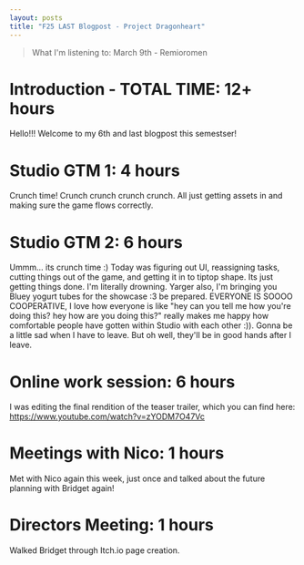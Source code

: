 ```yaml
---
layout: posts
title: "F25 LAST Blogpost - Project Dragonheart"
---
```


> What I'm listening to: March 9th - Remioromen

# Introduction - TOTAL TIME: 12+ hours
Hello!!! Welcome to my 6th and last blogpost this semestser!

# Studio GTM 1: 4 hours
Crunch time! Crunch crunch crunch crunch. All just getting assets in and making sure the game flows correctly.

# Studio GTM 2: 6 hours
Ummm... its crunch time :) Today was figuring out UI, reassigning tasks, cutting things out of the game, and getting it in to tiptop shape. Its just getting things done. I'm literally drowning. Yarger also, I'm bringing you Bluey yogurt tubes for the showcase :3 be prepared. EVERYONE IS SOOOO COOPERATIVE, I love how everyone is like "hey can you tell me how you're doing this? hey how are you doing this?" really makes me happy how comfortable people have gotten within Studio with each other :)). Gonna be a little sad when I have to leave. But oh well, they'll be in good hands after I leave.

# Online work session: 6 hours
I was editing the final rendition of the teaser trailer, which you can find here: https://www.youtube.com/watch?v=zYODM7O47Vc

# Meetings with Nico: 1 hours
Met with Nico again this week, just once and talked about the future planning with Bridget again!


# Directors Meeting: 1 hours
Walked Bridget through Itch.io page creation.



